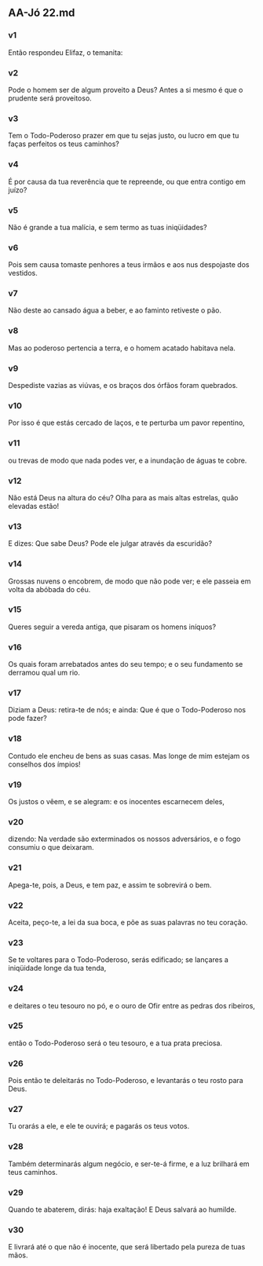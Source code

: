 ## AA-Jó 22.md
### v1
 Então respondeu Elifaz, o temanita:
### v2
 Pode o homem ser de algum proveito a Deus? Antes a si mesmo é que o prudente será proveitoso.
### v3
 Tem o Todo-Poderoso prazer em que tu sejas justo, ou lucro em que tu faças perfeitos os teus caminhos?
### v4
 É por causa da tua reverência que te repreende, ou que entra contigo em juízo?
### v5
 Não é grande a tua malícia, e sem termo as tuas iniqüidades?
### v6
 Pois sem causa tomaste penhores a teus irmãos e aos nus despojaste dos vestidos.
### v7
 Não deste ao cansado água a beber, e ao faminto retiveste o pão.
### v8
 Mas ao poderoso pertencia a terra, e o homem acatado habitava nela.
### v9
 Despediste vazias as viúvas, e os braços dos órfãos foram quebrados.
### v10
 Por isso é que estás cercado de laços, e te perturba um pavor repentino,
### v11
 ou trevas de modo que nada podes ver, e a inundação de águas te cobre.
### v12
 Não está Deus na altura do céu? Olha para as mais altas estrelas, quão elevadas estão!
### v13
 E dizes: Que sabe Deus? Pode ele julgar através da escuridão?
### v14
 Grossas nuvens o encobrem, de modo que não pode ver; e ele passeia em volta da abóbada do céu.
### v15
 Queres seguir a vereda antiga, que pisaram os homens iníquos?
### v16
 Os quais foram arrebatados antes do seu tempo; e o seu fundamento se derramou qual um rio.
### v17
 Diziam a Deus: retira-te de nós; e ainda: Que é que o Todo-Poderoso nos pode fazer?
### v18
 Contudo ele encheu de bens as suas casas. Mas longe de mim estejam os conselhos dos ímpios!
### v19
 Os justos o vêem, e se alegram: e os inocentes escarnecem deles,
### v20
 dizendo: Na verdade são exterminados os nossos adversários, e o fogo consumiu o que deixaram.
### v21
 Apega-te, pois, a Deus, e tem paz, e assim te sobrevirá o bem.
### v22
 Aceita, peço-te, a lei da sua boca, e põe as suas palavras no teu coração.
### v23
 Se te voltares para o Todo-Poderoso, serás edificado; se lançares a iniqüidade longe da tua tenda,
### v24
 e deitares o teu tesouro no pó, e o ouro de Ofir entre as pedras dos ribeiros,
### v25
 então o Todo-Poderoso será o teu tesouro, e a tua prata preciosa.
### v26
 Pois então te deleitarás no Todo-Poderoso, e levantarás o teu rosto para Deus.
### v27
 Tu orarás a ele, e ele te ouvirá; e pagarás os teus votos.
### v28
 Também determinarás algum negócio, e ser-te-á firme, e a luz brilhará em teus caminhos.
### v29
 Quando te abaterem, dirás: haja exaltação! E Deus salvará ao humilde.
### v30
 E livrará até o que não é inocente, que será libertado pela pureza de tuas mãos.
